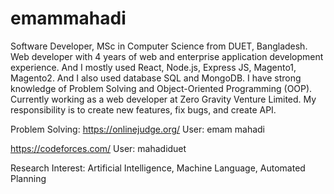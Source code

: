 # emammahadi

Software Developer, MSc in Computer Science from DUET, Bangladesh. Web developer with 4 years of web and enterprise application development experience. And I mostly used React, Node.js, Express JS, Magento1, Magento2. And I also used database SQL and MongoDB.
I have strong knowledge of Problem Solving and Object-Oriented Programming (OOP).
Currently working as a web developer at Zero Gravity Venture Limited. My responsibility is to create new features, fix bugs, and create API.

Problem Solving:
https://onlinejudge.org/
User: emam mahadi

https://codeforces.com/
User: mahadiduet

Research Interest:
Artificial Intelligence,
Machine Language,
Automated Planning
